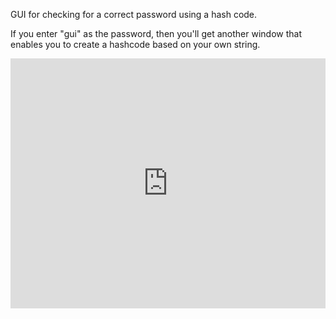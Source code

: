 GUI for checking for a correct password using a hash code.

If you enter "gui" as the password, then you'll get another window that enables you to create a hashcode based on your own string.


<iframe src='https://trinket.io/embed/pygame/c26f8fefc5?start=result' width='100%' height='400' frameborder='0' marginwidth='0' marginheight='0' allowfullscreen></iframe>
